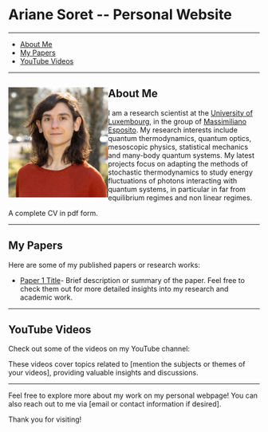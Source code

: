 # Ariane Soret -- Personal Website

---

- [About Me](#about-me)
- [My Papers](#my-papers)
- [YouTube Videos](#youtube-videos)

---

## <img src="selfie.png" style="float: left;" alt="drawing" width="200"/>  About Me 
I am a research scientist at the [University of Luxembourg](https://www.uni.lu/fstm-en/research-departments/department-of-physics-materials-science/), in the group of [Massimiliano Esposito](https://sites.google.com/site/massimilianoespositogennaro/home). My research interests include quantum thermodynamics, quantum optics, mesoscopic physics, statistical mechanics and many-body quantum systems. My latest projects focus on adapting the methods of stochastic thermodynamics to study energy fluctuations of photons interacting with quantum systems, in particular in far from equilibrium regimes and non linear regimes.  

A complete CV in pdf form.

---

## My Papers

Here are some of my published papers or research works:

- [Paper 1 Title](https://scholar.google.com/citations?user=u_wKph8AAAAJ&hl=fr)- Brief description or summary of the paper.
Feel free to check them out for more detailed insights into my research and academic work.

---

## YouTube Videos

Check out some of the videos on my YouTube channel:




These videos cover topics related to [mention the subjects or themes of your videos], providing valuable insights and discussions.

---

Feel free to explore more about my work on my personal webpage! You can also reach out to me via [email or contact information if desired].

Thank you for visiting!
